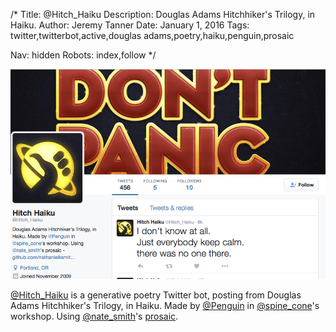 /*
Title: @Hitch_Haiku
Description: Douglas Adams Hitchhiker's Trilogy, in Haiku.
Author: Jeremy Tanner
Date: January 1, 2016
Tags: twitter,twitterbot,active,douglas adams,poetry,haiku,penguin,prosaic

Nav: hidden
Robots: index,follow
*/

[![](/content/bots/twitterbots/images/Hitch_Haiku.png)](https://twitter.com/Hitch_Haiku)

[@Hitch_Haiku](https://twitter.com/Hitch_Haiku) is a generative poetry Twitter bot, posting from Douglas Adams Hitchhiker's Trilogy, in Haiku. Made by [@Penguin](https://twitter.com/Penguin) in [@spine_cone](https://twitter.com/spine_cone)'s workshop. Using [@nate_smith](https://twitter.com/nate_smith)'s [prosaic](https://github.com/nathanielksmith/prosaic).